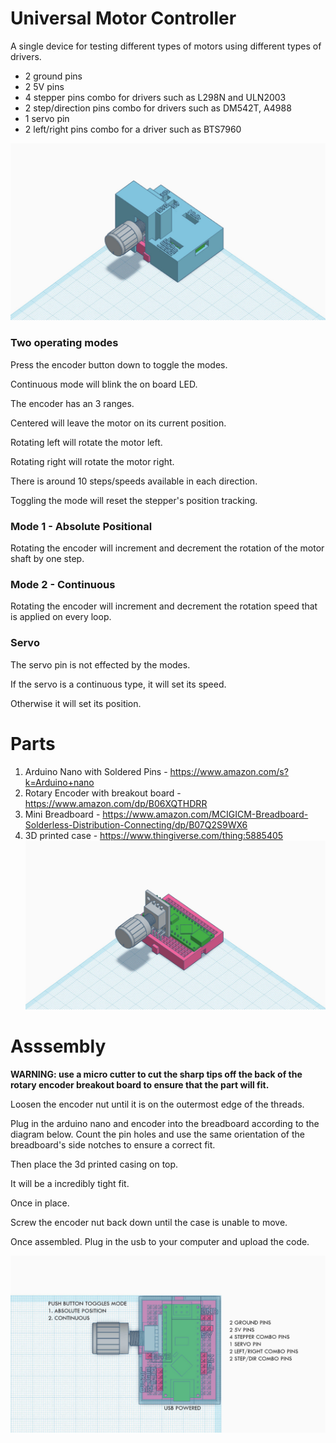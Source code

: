 # Universal Motor Controller
A single device for testing different types of motors 
using different types of drivers.


* 2 ground pins
* 2 5V pins
* 4 stepper pins combo for drivers such as L298N and ULN2003
* 2 step/direction pins combo for drivers such as DM542T, A4988
* 1 servo pin
* 2 left/right pins combo for a driver such as BTS7960



![cased](images/cased.jpg)


### **Two operating modes**

Press the encoder button down to toggle the modes.

Continuous mode will blink the on board LED.

The encoder has an 3 ranges. 

Centered will leave the motor on its current position.

Rotating left will rotate the motor left.

Rotating right will rotate the motor right.

There is around 10 steps/speeds available in each direction.

Toggling the mode will reset the stepper's position tracking.


### **Mode 1 - Absolute Positional**

Rotating the encoder will increment and decrement the rotation of the motor shaft by one step.

### **Mode 2 - Continuous**

Rotating the encoder will increment and decrement the rotation speed that is applied on every loop.

### **Servo**

The servo pin is not effected by the modes. 

If the servo is a continuous type, it will set its speed. 

Otherwise it will set its position.



# Parts
1. Arduino Nano with Soldered Pins - https://www.amazon.com/s?k=Arduino+nano
2. Rotary Encoder with breakout board - https://www.amazon.com/dp/B06XQTHDRR
3. Mini Breadboard - https://www.amazon.com/MCIGICM-Breadboard-Solderless-Distribution-Connecting/dp/B07Q2S9WX6
4. 3D printed case - https://www.thingiverse.com/thing:5885405
![cased](images/uncased.jpg)


# Asssembly

**WARNING: use a micro cutter to cut the sharp tips off the back of the rotary encoder breakout board to ensure that the part will fit.**

Loosen the encoder nut until it is on the outermost edge of the threads.

Plug in the arduino nano and encoder into the breadboard according to the diagram below.
Count the pin holes and use the same orientation of the breadboard's side notches to ensure a correct fit.

Then place the 3d printed casing on top. 

It will be a incredibly tight fit.

Once in place. 

Screw the encoder nut back down until the case is unable to move.

Once assembled. Plug in the usb to your computer and upload the code.

![top](images/top.jpg)
